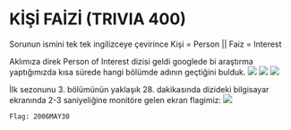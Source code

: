 # KİŞİ FAİZİ (TRIVIA 400)

Sorunun ismini tek tek ingilizceye çevirince
Kişi = Person || Faiz = Interest

Aklımıza direk Person of Interest dizisi geldi googlede bi araştırma yaptığımızda kısa sürede hangi bölümde adının geçtiğini bulduk.
![](https://raw.githubusercontent.com/ozancetin/CTF-Writeups/master/2018/DKHOSCTF/Ki%C5%9Fi%20Faizi/1.png)
![](https://raw.githubusercontent.com/ozancetin/CTF-Writeups/master/2018/DKHOSCTF/Ki%C5%9Fi%20Faizi/2.png)
![](https://raw.githubusercontent.com/ozancetin/CTF-Writeups/master/2018/DKHOSCTF/Ki%C5%9Fi%20Faizi/3.png)

İlk sezonunu 3. bölümünün yaklaşık 28. dakikasında dizideki bilgisayar ekranında 2-3 saniyeliğine monitöre gelen ekran flagimiz:
![](https://raw.githubusercontent.com/ozancetin/CTF-Writeups/master/2018/DKHOSCTF/Ki%C5%9Fi%20Faizi/4.png)

```
Flag: 2006MAY30


